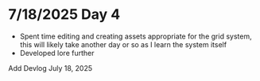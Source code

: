 # 7/18/2025 Day 4

- Spent time editing and creating assets appropriate for the grid system, this will likely take another day or so as I learn the system itself
- Developed lore further 

Add Devlog July 18, 2025
